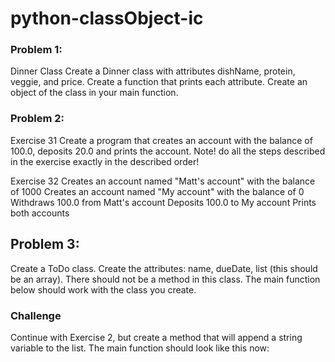# python-classObject-ic


### Problem 1:
Dinner Class
Create a Dinner class with attributes dishName, protein, veggie, and price. Create a function that prints each attribute. Create an object of the class in your main function.

### Problem 2:
Exercise 31
Create a program that creates an account with the balance of 100.0, deposits 20.0 and prints the account. Note! do all the steps described in the exercise exactly in the described order!

Exercise 32
Creates an account named "Matt's account" with the balance of 1000
Creates an account named "My account" with the balance of 0
Withdraws 100.0 from Matt's account
Deposits 100.0 to My account
Prints both accounts


## Problem 3:
Create a ToDo class. Create the attributes: name, dueDate, list (this should be an array). There should not be a method in this class. The main function below should work with the class you create.

### Challenge
Continue with Exercise 2, but create a method that will append a string variable to the list. The main function should look like this now:
